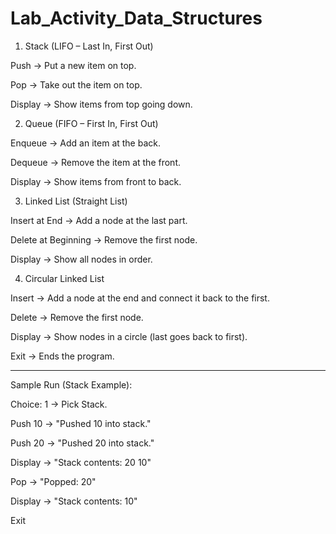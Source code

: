 # Lab_Activity_Data_Structures

1. Stack (LIFO – Last In, First Out)

Push → Put a new item on top.

Pop → Take out the item on top.

Display → Show items from top going down.

2. Queue (FIFO – First In, First Out)

Enqueue → Add an item at the back.

Dequeue → Remove the item at the front.

Display → Show items from front to back.

3. Linked List (Straight List)

Insert at End → Add a node at the last part.

Delete at Beginning → Remove the first node.

Display → Show all nodes in order.

4. Circular Linked List

Insert → Add a node at the end and connect it back to the first.

Delete → Remove the first node.

Display → Show nodes in a circle (last goes back to first).

Exit → Ends the program.

---

Sample Run (Stack Example):

Choice: 1 → Pick Stack.

Push 10 → "Pushed 10 into stack."

Push 20 → "Pushed 20 into stack."

Display → "Stack contents: 20 10"

Pop → "Popped: 20"

Display → "Stack contents: 10"

Exit
